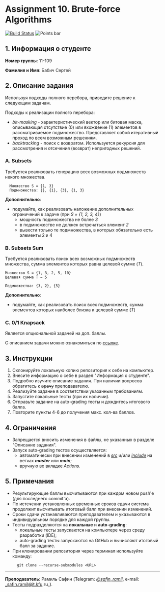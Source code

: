 # Assignment 10. Brute-force Algorithms

[![Build Status](../../actions/workflows/classroom.yml/badge.svg)](../../actions/workflows/classroom.yml)
![Points bar](../../blob/badges/.github/badges/points-bar.svg)

## 1. Информация о студенте

**Номер группы**: 11-109

**Фамилия и Имя**: Бабич Сергей

## 2. Описание задания

Используя подходы полного перебора, приведите решение к следующим задачам.

Подходы к реализации полного перебора:

- _bit-masking_ - характеристический вектор или битовая маска, описывающая отсутствие (0) или вхождение (1) элементов в
  рассматриваемое подмножество. Представляет собой итеративный проход по всем возможным решениям.
- _backtracking_ - поиск с возвратом. Используется рекурсия для рассмотрения и отсечения (возврат) непригодных решений.

### A. Subsets

Требуется реализовать генерацию всех возможных подмножеств некого множества.

```text
  Множество S = {1, 3}
  Подмножества: {}, {1}, {3}, {1, 3}
```

**Дополнительно**:

- подумайте, как реализовать наложение дополнительных ограничений к задаче (при _S = {1, 2, 3, 4}_)
  - мощность подмножества не более _3_
  - в подмножестве не должен встречаться элемент _2_
  - вывести только те подмножества, в которых обязательно есть элементы 2 и 4

### B. Subsets Sum

Требуется реализовать поиск всех возможных подмножеств множества, сумма элементов которых равна 
целевой сумме (_T_).

```text
Множество S = {1, 3, 2, 5, 10}
Целевая сумма T = 5

Подмножества: {3, 2}, {5}
```

**Дополнительно**:
- подумайте, как реализовать поиск всех подмножеств, сумма элементов которых наиболее близка к целевой сумме (_T_)

### C. 0/1 Knapsack

Является опциональной задачей на доп. баллы.

С описанием задачи можно ознакомиться по [ссылке](https://ru.wikipedia.org/wiki/%D0%97%D0%B0%D0%B4%D0%B0%D1%87%D0%B0_%D0%BE_%D1%80%D1%8E%D0%BA%D0%B7%D0%B0%D0%BA%D0%B5).

## 3. Инструкции

1. Склонируйте локальную копию репозитория к себе на компьютер.
2. Внесите информацию о себе в раздел "Информация о студенте".
3. Подробно изучите описание задания. При наличии вопросов обратитесь к <strike>врачу</strike> преподавателю.
4. Реализуйте задание в соответствии указанным требованиям.
5. Запустите локальные тесты (при их наличии).
6. Отправьте задание на auto-grading тесты и дождитесь итогового балла.
7. Повторите пункты 4-6 до получения макс. кол-ва баллов.

## 4. Ограничения

- Запрещается вносить изменения в файлы, не указанных в разделе "Описание задания".
- Запуск auto-grading тестов осуществляется:
    - автоматически при внесении изменений в [_src_](src) и/или [_include_](include)
      на ветках _**master**_ или _**main**_;
    - вручную во вкладке _Actions_.

## 5. Примечания

- Результирующие баллы высчитываются при каждом новом push'е (для последнего commit'а).
- По истечении установленных временных сроков сдачи система продолжит высчитывать итоговый балл при внесении изменений.
- Сроки сдачи устанавливаются преподавателем и указываются в индивидуальном порядке для каждой группы.
- Тесты подразделяются на **локальные** и **auto-grading**:
    - локальные тесты запускаются на компьютере через среду разработки (IDE);
    - auto-grading тесты запускаются на GitHub и вычисляют итоговый балл за задание.
- При клонировании репозитория через терминал используйте команду:
  ```shell
    git clone --recurse-submodules <URL>
  ```

---

**Преподаватель**: Рамиль Сафин (Telegram: [_@safin_ramil_](https://t.me/safin_ramil), e-mail: _safin.ramil@it.kfu.ru_).

